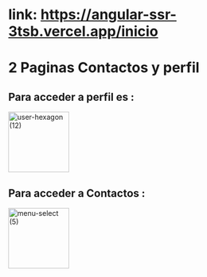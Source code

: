 # link: https://angular-ssr-3tsb.vercel.app/inicio

# 2 Paginas Contactos y perfil

## Para acceder a perfil es :

<img width="122" height="122" alt="user-hexagon (12)" src="https://github.com/user-attachments/assets/ff7813d9-adff-4565-a4a3-93fb35a5320d" />

## Para acceder a Contactos :

<img width="122" height="122" alt="menu-select (5)" src="https://github.com/user-attachments/assets/061ce805-6db6-4248-a829-21782a0db2f9" />
